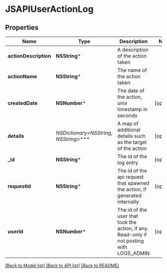 # JSAPIUserActionLog

## Properties
Name | Type | Description | Notes
------------ | ------------- | ------------- | -------------
**actionDescription** | **NSString*** | A description of the action taken | 
**actionName** | **NSString*** | The name of the action taken | 
**createdDate** | **NSNumber*** | The date of the action, unix timestamp in seconds | [optional] 
**details** | **NSDictionary&lt;NSString*, NSString*&gt;*** | A map of additional details such as the target of the action | [optional] 
**_id** | **NSString*** | The id of the log entry | [optional] 
**requestId** | **NSString*** | The id of the api request that spawned the action, if generated internally | [optional] 
**userId** | **NSNumber*** | The id of the user that took the action, if any. Read-only if not posting with LOGS_ADMIN | [optional] 

[[Back to Model list]](../README.md#documentation-for-models) [[Back to API list]](../README.md#documentation-for-api-endpoints) [[Back to README]](../README.md)


